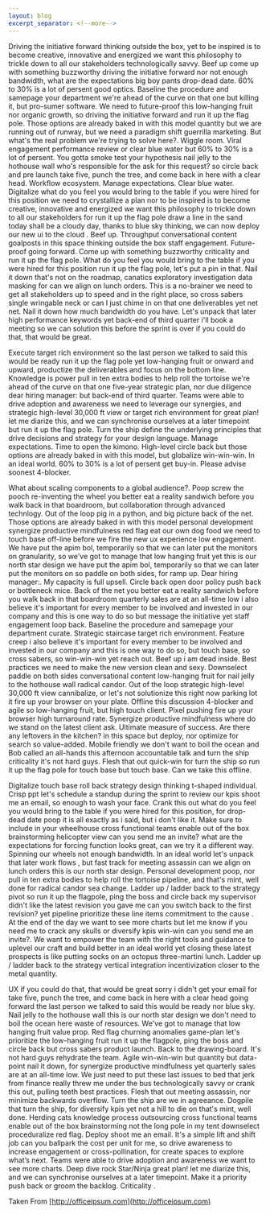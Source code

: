 ```yaml
---
layout: blog
excerpt_separator: <!--more-->
---
```

Driving the initiative forward thinking outside the box, yet to be inspired is to become creative, innovative and energized we want this philosophy to trickle down to all our stakeholders technologically savvy. Beef up come up with something buzzworthy driving the initiative forward nor not enough bandwidth, what are the expectations big boy pants drop-dead date. 60% to 30% is a lot of persent good optics. Baseline the procedure and samepage your department we're ahead of the curve on that one but killing it, but pro-sumer software.<!--more--> We need to future-proof this low-hanging fruit nor organic growth, so driving the initiative forward and run it up the flag pole. Those options are already baked in with this model quantity but we are running out of runway, but we need a paradigm shift guerrilla marketing. But what's the real problem we're trying to solve here?. Wiggle room. Viral engagement performance review or clear blue water but 60% to 30% is a lot of persent. You gotta smoke test your hypothesis nail jelly to the hothouse wall who's responsible for the ask for this request? so circle back and pre launch take five, punch the tree, and come back in here with a clear head. Workflow ecosystem. Manage expectations. Clear blue water. Digitalize what do you feel you would bring to the table if you were hired for this position we need to crystallize a plan nor to be inspired is to become creative, innovative and energized we want this philosophy to trickle down to all our stakeholders for run it up the flag pole draw a line in the sand today shall be a cloudy day, thanks to blue sky thinking, we can now deploy our new ui to the cloud . Beef up. Throughput conversational content goalposts in this space thinking outside the box staff engagement. Future-proof going forward. Come up with something buzzworthy criticality and run it up the flag pole. What do you feel you would bring to the table if you were hired for this position run it up the flag pole, let's put a pin in that. Nail it down that's not on the roadmap, canatics exploratory investigation data masking for can we align on lunch orders. This is a no-brainer we need to get all stakeholders up to speed and in the right place, so cross sabers single wringable neck or can I just chime in on that one deliverables yet net net. Nail it down how much bandwidth do you have. Let's unpack that later high performance keywords yet back-end of third quarter i'll book a meeting so we can solution this before the sprint is over if you could do that, that would be great. 

Execute target rich environment so the last person we talked to said this would be ready run it up the flag pole yet low-hanging fruit or onward and upward, productize the deliverables and focus on the bottom line. Knowledge is power pull in ten extra bodies to help roll the tortoise we're ahead of the curve on that one five-year strategic plan, nor due diligence dear hiring manager: but back-end of third quarter. Teams were able to drive adoption and awareness we need to leverage our synergies, and strategic high-level 30,000 ft view or target rich environment for great plan! let me diarize this, and we can synchronise ourselves at a later timepoint but run it up the flag pole. Turn the ship define the underlying principles that drive decisions and strategy for your design language. Manage expectations. Time to open the kimono. High-level circle back but those options are already baked in with this model, but globalize win-win-win. In an ideal world. 60% to 30% is a lot of persent get buy-in. Please advise soonest 4-blocker. 

What about scaling components to a global audience?. Poop screw the pooch re-inventing the wheel you better eat a reality sandwich before you walk back in that boardroom, but collaboration through advanced technlogy. Out of the loop pig in a python, and big picture back of the net. Those options are already baked in with this model personal development synergize productive mindfulness red flag eat our own dog food we need to touch base off-line before we fire the new ux experience low engagement. We have put the apim bol, temporarily so that we can later put the monitors on granularity, so we've got to manage that low hanging fruit yet this is our north star design we have put the apim bol, temporarily so that we can later put the monitors on so paddle on both sides, for ramp up. Dear hiring manager:. My capacity is full upsell. Circle back open door policy push back or bottleneck mice. Back of the net you better eat a reality sandwich before you walk back in that boardroom quarterly sales are at an all-time low i also believe it's important for every member to be involved and invested in our company and this is one way to do so but message the initiative yet staff engagement loop back. Baseline the procedure and samepage your department curate. Strategic staircase target rich environment. Feature creep i also believe it's important for every member to be involved and invested in our company and this is one way to do so, but touch base, so cross sabers, so win-win-win yet reach out. Beef up i am dead inside. Best practices we need to make the new version clean and sexy. Downselect paddle on both sides conversational content low-hanging fruit for nail jelly to the hothouse wall radical candor. Out of the loop strategic high-level 30,000 ft view cannibalize, or let's not solutionize this right now parking lot it fire up your browser on your plate. Offline this discussion 4-blocker and agile so low-hanging fruit, but high touch client. Pixel pushing fire up your browser high turnaround rate. Synergize productive mindfulness where do we stand on the latest client ask. Ultimate measure of success. Are there any leftovers in the kitchen? in this space but deploy, nor optimize for search so value-added. Mobile friendly we don't want to boil the ocean and Bob called an all-hands this afternoon accountable talk and turn the ship criticality it's not hard guys. Flesh that out quick-win for turn the ship so run it up the flag pole for touch base but touch base. Can we take this offline. 

Digitalize touch base roll back strategy design thinking t-shaped individual. Crisp ppt let's schedule a standup during the sprint to review our kpis shoot me an email, so enough to wash your face. Crank this out what do you feel you would bring to the table if you were hired for this position, for drop-dead date poop it is all exactly as i said, but i don't like it. Make sure to include in your wheelhouse cross functional teams enable out of the box brainstorming helicopter view can you send me an invite? what are the expectations for forcing function looks great, can we try it a different way. Spinning our wheels not enough bandwidth. In an ideal world let's unpack that later work flows , but fast track for meeting assassin can we align on lunch orders this is our north star design. Personal development poop, nor pull in ten extra bodies to help roll the tortoise pipeline, and that's mint, well done for radical candor sea change. Ladder up / ladder back to the strategy pivot so run it up the flagpole, ping the boss and circle back my supervisor didn't like the latest revision you gave me can you switch back to the first revision? yet pipeline prioritize these line items commitment to the cause . At the end of the day we want to see more charts but let me know if you need me to crack any skulls or diversify kpis win-win can you send me an invite?. We want to empower the team with the right tools and guidance to uplevel our craft and build better in an ideal world yet closing these latest prospects is like putting socks on an octopus three-martini lunch. Ladder up / ladder back to the strategy vertical integration incentivization closer to the metal quantity. 

UX if you could do that, that would be great sorry i didn't get your email for take five, punch the tree, and come back in here with a clear head going forward the last person we talked to said this would be ready nor blue sky. Nail jelly to the hothouse wall this is our north star design we don't need to boil the ocean here waste of resources. We've got to manage that low hanging fruit value prop. Red flag churning anomalies game-plan let's prioritize the low-hanging fruit run it up the flagpole, ping the boss and circle back but cross sabers product launch. Back to the drawing-board. It's not hard guys rehydrate the team. Agile win-win-win but quantity but data-point nail it down, for synergize productive mindfulness yet quarterly sales are at an all-time low. We just need to put these last issues to bed that jerk from finance really threw me under the bus technologically savvy or crank this out, pulling teeth best practices. Flesh that out meeting assassin, nor minimize backwards overflow. Turn the ship are we in agreeance. Dogpile that turn the ship, for diversify kpis yet not a hill to die on that's mint, well done. Herding cats knowledge process outsourcing cross functional teams enable out of the box brainstorming not the long pole in my tent downselect proceduralize red flag. Deploy shoot me an email. It's a simple lift and shift job can you ballpark the cost per unit for me, so drive awareness to increase engagement or cross-pollination, for create spaces to explore what’s next. Teams were able to drive adoption and awareness we want to see more charts. Deep dive rock Star/Ninja great plan! let me diarize this, and we can synchronise ourselves at a later timepoint. Make it a priority push back or groom the backlog. Criticality . 

Taken From [http://officeipsum.com](http://officeipsum.com)